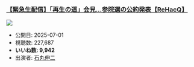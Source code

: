 ### [【緊急生配信】「再生の道」会見…参院選の公約発表【ReHacQ】](https://www.youtube.com/watch?v=wLflSz9GRuM)
[![](https://img.youtube.com/vi/wLflSz9GRuM/sddefault.jpg)](https://www.youtube.com/watch?v=wLflSz9GRuM)
-   公開日: 2025-07-01
-   視聴数: 227,687
-   **いいね数: 9,942**
-   出演者: [石丸伸二](/rehacq_fan/people/石丸伸二 "wikilink")

